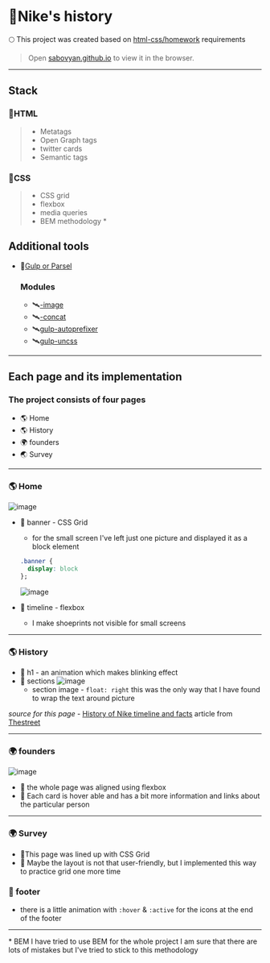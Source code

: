 # 🌌Nike's history

🌕 This project was created based on [html-css/homework](https://github.com/Advanced-JS-May/html-css/blob/master/homework.md) requirements

> Open [sabovyan.github.io](https://sabovyan.github.io/founders.html) to view it in the browser.

---

## Stack

### 🌌HTML

> - Metatags
> - Open Graph tags
> - twitter cards
> - Semantic tags

### 🌌CSS

> - CSS grid
> - flexbox
> - media queries
> - BEM methodology \*

## Additional tools

- 🚀[Gulp or Parsel]()
  ### Modules
  - 🛰[-image]()
  - 🛰[-concat]()
  - 🛰[gulp-autoprefixer]()
  - 🛰[gulp-uncss]()

---

## Each page and its implementation

### The project consists of four pages

- 🌎 Home
- 🌎 History
- 🌍 founders
- 🌏 Survey

---

### 🌎 Home

![image](https://drive.google.com/uc?export=view&id=1TFFCsg0KemRZrS6cdhynQNKkWqo4q0EM)

- 🌵 banner - CSS Grid

  - for the small screen I've left just one picture and displayed it as a block element

  ```CSS
  .banner {
    display: block
  };
  ```

  ![image](https://drive.google.com/uc?export=view&id=1i6f-tSX4KISrQICwkszPeQgotStF4PHH)

- 🌵 timeline - flexbox
  - I make shoeprints not visible for small screens

---

### 🌎 History

- 🌵 h1 - an animation which makes blinking effect
- 🌵 sections
  ![image](https://drive.google.com/uc?export=view&id=1Ti5vOOJTjBQDz81fJEzOOnfIPZ0oGnD4)
  - section image - `float: right` this was the only way that I have found to wrap the text around picture

_source for this page_ - [History of Nike timeline and facts](https://www.thestreet.com/lifestyle/history-of-nike-15057083) article from [Thestreet](https://www.thestreet.com/)

---

### 🌍 founders

![image](https://drive.google.com/uc?export=view&id=1Jh7jKpNwGDWWSlSCh_s5UYpftbkiJOHA)

- 🌵 the whole page was aligned using flexbox
- 🌵 Each card is hover able and has a bit more information and links about the particular person

---

### 🌍 Survey

- 🌵This page was lined up with CSS Grid
- 🌵 Maybe the layout is not that user-friendly, but I implemented this way to practice grid one more time

### 💫 footer

- there is a little animation with `:hover` & `:active` for the icons at the end of the footer

---

\* BEM I have tried to use BEM for the whole project I am sure that there are lots of mistakes but I've tried to stick to this methodology
